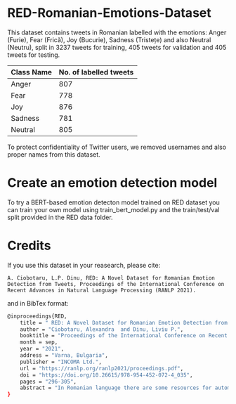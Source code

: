 # RED-Romanian-Emotions-Dataset

This dataset contains tweets in Romanian labelled with the emotions: Anger (Furie), Fear (Frică), Joy (Bucurie), Sadness (Tristețe) and also Neutral (Neutru), split in 3237 tweets for training, 405 tweets for validation and 405 tweets for testing. 

| Class Name | No. of labelled tweets |
| ------- | --- | 
| Anger | 807 | 
| Fear | 778 |
| Joy | 876 |
| Sadness | 781 |
| Neutral | 805 |

To protect confidentiality of Twitter users, we removed usernames and also proper names from this dataset.  

# Create an emotion detection model

To try a BERT-based emotion detecton model trained on RED dataset you can train your own model using train_bert_model.py and the train/test/val split provided in the RED data folder.

# Credits

If you use this dataset in your reasearch, please cite:  

```text
A. Ciobotaru, L.P. Dinu, RED: A Novel Dataset for Romanian Emotion Detection from Tweets, Proceedings of the International Conference on Recent Advances in Natural Language Processing (RANLP 2021).
```
and in BibTex format: 

```bash
@inproceedings{RED,
    title = " RED: A Novel Dataset for Romanian Emotion Detection from Tweets",
    author = "Ciobotaru, Alexandra  and Dinu, Liviu P.",
    booktitle = "Proceedings of the International Conference on Recent Advances in Natural Language Processing (RANLP 2021)",
    month = sep,
    year = "2021",
    address = "Varna, Bulgaria",
    publisher = "INCOMA Ltd.",
    url = "https://ranlp.org/ranlp2021/proceedings.pdf",
    doi = "https://doi.org/10.26615/978-954-452-072-4_035",
    pages = "296-305",
    abstract = "In Romanian language there are some resources for automatic text comprehension, but for Emotion Detection, not lexicon-based, there are none. To cover this gap, we extracted data from Twitter and created the first dataset containing tweets annotated with five types of emotions: joy, fear, sadness, anger and neutral, with the intent of being used for opinion mining and analysis tasks. In this article we present some features of our novel dataset, and create a benchmark to achieve the first supervised machine learning model for automatic Emotion Detection in Romanian short texts. We investigate the performance of four classical machine learning models: Multinomial Naive Bayes, Logistic  Regression, Support Vector Classification and Linear Support Vector Classification. We also investigate more modern approaches like fastText, which makes use of subword information. Lastly, we finetune the Romanian BERT for text classification and our experiments show that the BERTbased model has the best performance for the task of Emotion Detection from Romanian tweets.",
}
```
